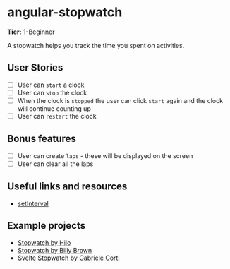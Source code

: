 # angular-stopwatch

**Tier:** 1-Beginner

A stopwatch helps you track the time you spent on activities.

## User Stories

-   [ ] User can `start` a clock
-   [ ] User can `stop` the clock
-   [ ] When the clock is `stopped` the user can click `start` again and the clock will continue counting up
-   [ ] User can `restart` the clock

## Bonus features

-   [ ] User can create `laps` - these will be displayed on the screen
-   [ ] User can clear all the laps

## Useful links and resources

-   [setInterval](https://www.w3schools.com/jsref/met_win_setinterval.asp)

## Example projects

-   [Stopwatch by Hilo](https://codepen.io/hilotacker/pen/ONZWoX)
-   [Stopwatch by Billy Brown](https://codepen.io/_Billy_Brown/pen/dbJeh)
-   [Svelte Stopwatch by Gabriele Corti](https://codepen.io/borntofrappe/pen/KKKPZZg)
